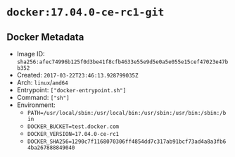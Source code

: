 # `docker:17.04.0-ce-rc1-git`

## Docker Metadata

- Image ID: `sha256:afec74996b125f0d3be41f8cfb4633e55e9d5e0a5e055e15cef47023e47bb352`
- Created: `2017-03-22T23:46:13.928799035Z`
- Arch: `linux`/`amd64`
- Entrypoint: `["docker-entrypoint.sh"]`
- Command: `["sh"]`
- Environment:
  - `PATH=/usr/local/sbin:/usr/local/bin:/usr/sbin:/usr/bin:/sbin:/bin`
  - `DOCKER_BUCKET=test.docker.com`
  - `DOCKER_VERSION=17.04.0-ce-rc1`
  - `DOCKER_SHA256=1290c7f1168070306ff4854dd7c317ab91bcf73ad4a8a3fb64ba267888849040`
